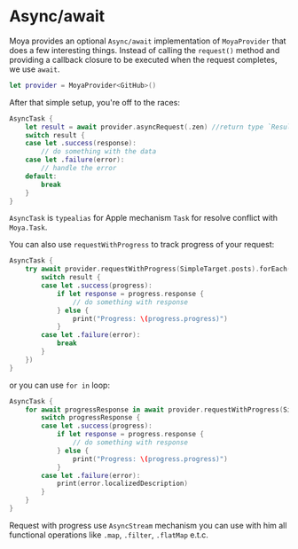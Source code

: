# Async/await

Moya provides an optional `Async/await` implementation of
`MoyaProvider` that does a few interesting things. Instead of
calling the `request()` method and providing a callback closure
to be executed when the request completes, we use `await`.

```swift
let provider = MoyaProvider<GitHub>()
```

After that simple setup, you're off to the races:

```swift
AsyncTask {
    let result = await provider.asyncRequest(.zen) //return type `Result<Response, MoyaError>`
    switch result {
    case let .success(response):
        // do something with the data
    case let .failure(error):
        // handle the error
    default:
        break
    }
}
```

`AsyncTask` is `typealias` for Apple mechanism `Task` for resolve conflict with `Moya.Task`.

You can also use `requestWithProgress` to track progress of 
your request:
```swift
AsyncTask {
    try await provider.requestWithProgress(SimpleTarget.posts).forEach({ result in
        switch result {
        case let .success(progress):
            if let response = progress.response {
                // do something with response
            } else {
                print("Progress: \(progress.progress)")
            }
        case let .failure(error):
            break
        }
    })
}
```

or you can use `for in` loop:

```swift
AsyncTask {
    for await progressResponse in await provider.requestWithProgress(SimpleTarget.posts) {
        switch progressResponse {
        case let .success(progress):
            if let response = progress.response {
                // do something with response
            } else {
                print("Progress: \(progress.progress)")
            }
        case let .failure(error):
            print(error.localizedDescription)
        }
    }
}
```

Request with progress use `AsyncStream` mechanism you can use with him all functional operations like `.map`, `.filter`, `.flatMap` e.t.c.
